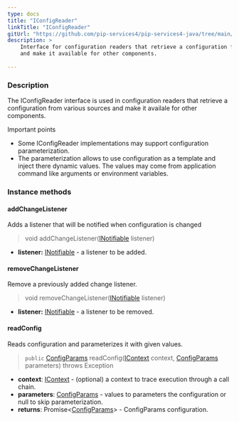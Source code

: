 ```yaml
---
type: docs
title: "IConfigReader"
linkTitle: "IConfigReader"
gitUrl: "https://github.com/pip-services4/pip-services4-java/tree/main/pip-services4-config-java"
description: >
    Interface for configuration readers that retrieve a configuration from various sources
    and make it available for other components.
    
---
```


### Description

The IConfigReader interface is used in configuration readers that retrieve a configuration from various sources and make it availale for other components.

Important points

- Some IConfigReader implementations may support configuration parameterization.
- The parameterization allows to use configuration as a template and inject there dynamic values. The values may come from application command like arguments or environment variables.

### Instance methods

#### addChangeListener
Adds a listener that will be notified when configuration is changed

> void addChangeListener([INotifiable](../../../components/exec/inotifiable) listener)

- **listener:** [INotifiable](../../../components/exec/inotifiable) - a listener to be added.


#### removeChangeListener
Remove a previously added change listener.

> void removeChangeListener([INotifiable](../../../components/exec/inotifiable) listener)

- **listener:** [INotifiable](../../../components/exec/inotifiable) - a listener to be removed.

#### readConfig
Reads configuration and parameterizes it with given values.

> `public` [ConfigParams](../../../components/config/config_params) readConfig([IContext](../../../components/context/icontext) context, [ConfigParams](../../../components/config/config_params) parameters) throws Exception

- **context**: [IContext](../../../components/context/icontext) - (optional) a context to trace execution through a call chain.
- **parameters**: [ConfigParams](../../../components/config/config_params) - values to parameters the configuration or null to skip parameterization.
- **returns**: Promise<[ConfigParams](../../../components/config/config_params)> - ConfigParams configuration.
